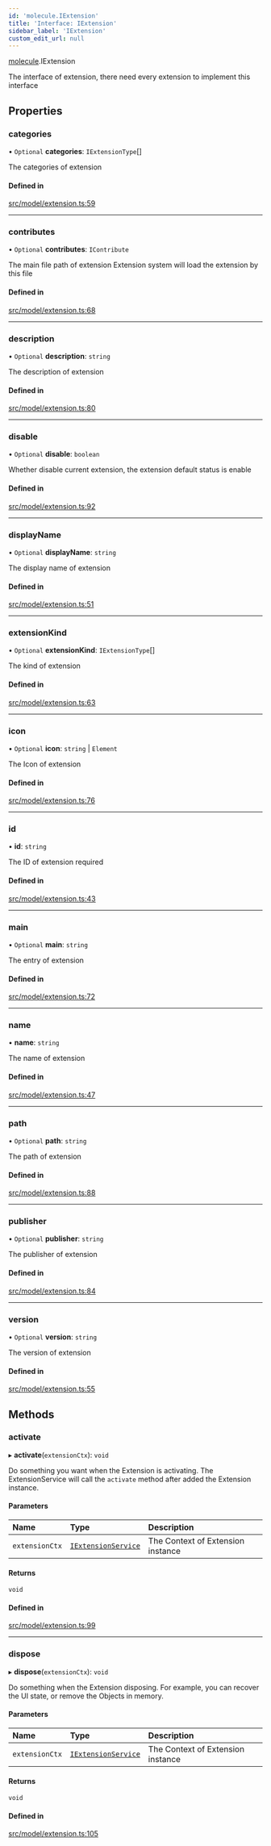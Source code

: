 ```yaml
---
id: 'molecule.IExtension'
title: 'Interface: IExtension'
sidebar_label: 'IExtension'
custom_edit_url: null
---
```


[molecule](../namespaces/molecule).IExtension

The interface of extension,
there need every extension to implement this interface

## Properties

### categories

• `Optional` **categories**: `IExtensionType`[]

The categories of extension

#### Defined in

[src/model/extension.ts:59](https://github.com/DTStack/molecule/blob/3c64296/src/model/extension.ts#L59)

---

### contributes

• `Optional` **contributes**: `IContribute`

The main file path of extension
Extension system will load the extension by this file

#### Defined in

[src/model/extension.ts:68](https://github.com/DTStack/molecule/blob/3c64296/src/model/extension.ts#L68)

---

### description

• `Optional` **description**: `string`

The description of extension

#### Defined in

[src/model/extension.ts:80](https://github.com/DTStack/molecule/blob/3c64296/src/model/extension.ts#L80)

---

### disable

• `Optional` **disable**: `boolean`

Whether disable current extension, the extension default status is enable

#### Defined in

[src/model/extension.ts:92](https://github.com/DTStack/molecule/blob/3c64296/src/model/extension.ts#L92)

---

### displayName

• `Optional` **displayName**: `string`

The display name of extension

#### Defined in

[src/model/extension.ts:51](https://github.com/DTStack/molecule/blob/3c64296/src/model/extension.ts#L51)

---

### extensionKind

• `Optional` **extensionKind**: `IExtensionType`[]

The kind of extension

#### Defined in

[src/model/extension.ts:63](https://github.com/DTStack/molecule/blob/3c64296/src/model/extension.ts#L63)

---

### icon

• `Optional` **icon**: `string` \| `Element`

The Icon of extension

#### Defined in

[src/model/extension.ts:76](https://github.com/DTStack/molecule/blob/3c64296/src/model/extension.ts#L76)

---

### id

• **id**: `string`

The ID of extension required

#### Defined in

[src/model/extension.ts:43](https://github.com/DTStack/molecule/blob/3c64296/src/model/extension.ts#L43)

---

### main

• `Optional` **main**: `string`

The entry of extension

#### Defined in

[src/model/extension.ts:72](https://github.com/DTStack/molecule/blob/3c64296/src/model/extension.ts#L72)

---

### name

• **name**: `string`

The name of extension

#### Defined in

[src/model/extension.ts:47](https://github.com/DTStack/molecule/blob/3c64296/src/model/extension.ts#L47)

---

### path

• `Optional` **path**: `string`

The path of extension

#### Defined in

[src/model/extension.ts:88](https://github.com/DTStack/molecule/blob/3c64296/src/model/extension.ts#L88)

---

### publisher

• `Optional` **publisher**: `string`

The publisher of extension

#### Defined in

[src/model/extension.ts:84](https://github.com/DTStack/molecule/blob/3c64296/src/model/extension.ts#L84)

---

### version

• `Optional` **version**: `string`

The version of extension

#### Defined in

[src/model/extension.ts:55](https://github.com/DTStack/molecule/blob/3c64296/src/model/extension.ts#L55)

## Methods

### activate

▸ **activate**(`extensionCtx`): `void`

Do something you want when the Extension is activating.
The ExtensionService will call the `activate` method after
added the Extension instance.

#### Parameters

| Name           | Type                                              | Description                       |
| :------------- | :------------------------------------------------ | :-------------------------------- |
| `extensionCtx` | [`IExtensionService`](molecule.IExtensionService) | The Context of Extension instance |

#### Returns

`void`

#### Defined in

[src/model/extension.ts:99](https://github.com/DTStack/molecule/blob/3c64296/src/model/extension.ts#L99)

---

### dispose

▸ **dispose**(`extensionCtx`): `void`

Do something when the Extension disposing.
For example, you can recover the UI state, or remove the Objects in memory.

#### Parameters

| Name           | Type                                              | Description                       |
| :------------- | :------------------------------------------------ | :-------------------------------- |
| `extensionCtx` | [`IExtensionService`](molecule.IExtensionService) | The Context of Extension instance |

#### Returns

`void`

#### Defined in

[src/model/extension.ts:105](https://github.com/DTStack/molecule/blob/3c64296/src/model/extension.ts#L105)
